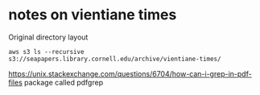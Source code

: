 # notes on vientiane times

Original directory layout

```
aws s3 ls --recursive s3://seapapers.library.cornell.edu/archive/vientiane-times/

```

https://unix.stackexchange.com/questions/6704/how-can-i-grep-in-pdf-files
package called pdfgrep

